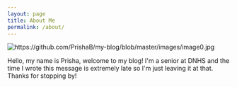 ```yaml
---
layout: page
title: About Me
permalink: /about/
---
```


![]({{site.baseurl}}/images/image0.jpg "https://github.com/PrishaB/my-blog/blob/master/images/image0.jpg") <img align="left">

Hello, my name is Prisha, welcome to my blog! I'm a senior at DNHS and the time I wrote this message is extremely late so I'm just leaving it at that. Thanks for stopping by!




[^1]:a blogging platform that natively supports Jupyter notebooks in addition to other formats.
